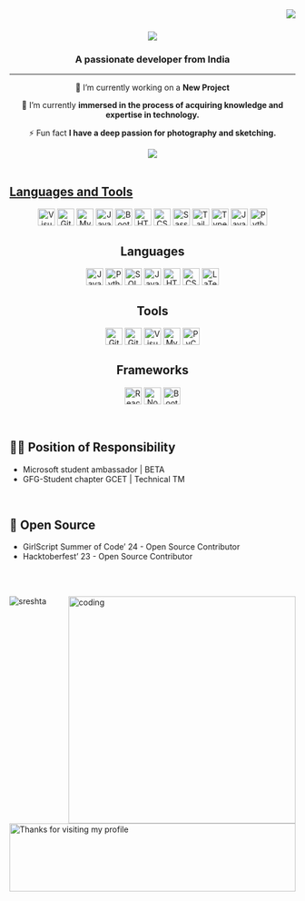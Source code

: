 <img align="right" src="https://visitor-badge.laobi.icu/badge?page_id=sreshtech.sreshtech" />

<h1 align="center">
    <img src="https://readme-typing-svg.herokuapp.com/?font=Righteous&size=35&center=true&vCenter=true&width=500&height=70&duration=4000&lines=Hi+There!+👋;+I'm+Sreshta!;" />
</h1>

<h3 align="center">A passionate developer from India </h3>
<hr/>
<div align="center">
 
 🔭 I’m currently working on a **New Project**
 
 🌱 I’m currently **immersed in the process of acquiring knowledge and expertise in technology.**

 ⚡ Fun fact **I have a deep passion for photography and sketching.**
 
 </div>
 <div align="center"> 
  <a href="mailto:kumarisreshta@gmail.com">
    <img src="https://img.shields.io/badge/Gmail-333333?style=for-the-badge&logo=gmail&logoColor=red" />
  
</div>






<br>
<h2 align="left">Languages and Tools </h2>

<p align="center">
  <a href="https://code.visualstudio.com/" title="Visual Studio Code"><img src="https://github.com/get-icon/geticon/raw/master/icons/visual-studio-code.svg" alt="Visual Studio Code" width="30px" height="30px"></a>
  <a href="https://git-scm.com/" title="Git"><img src="https://github.com/get-icon/geticon/raw/master/icons/git-icon.svg" alt="Git" width="30px" height="30px"></a>
  <a href="https://dev.mysql.com/" title="MySQL"><img src="https://github.com/get-icon/geticon/raw/master/icons/mysql.svg" alt="MySQL" width="30px" height="30px"></a>
  <a href="https://www.java.com/" title="Java"><img src="https://github.com/get-icon/geticon/raw/master/icons/java.svg" alt="Java" width="30px" height="30px"></a>
  <a href="https://getbootstrap.com/" title="Bootstrap"><img src="https://github.com/get-icon/geticon/raw/master/icons/bootstrap.svg" alt="Bootstrap" width="30px" height="30px"></a>
  <a href="https://www.w3.org/TR/html5/" title="HTML5"><img src="https://github.com/get-icon/geticon/raw/master/icons/html-5.svg" alt="HTML5" width="30px" height="30px"></a>
  <a href="https://www.w3.org/TR/CSS/" title="CSS3"><img src="https://github.com/get-icon/geticon/raw/master/icons/css-3.svg" alt="CSS3" width="30px" height="30px"></a>
  <a href="https://sass-lang.com/" title="Sass"><img src="https://github.com/get-icon/geticon/raw/master/icons/sass.svg" alt="Sass" width="30px" height="30px"></a>
  <a href="https://tailwindcss.com/" title="Tailwind CSS"><img src="https://github.com/get-icon/geticon/raw/master/icons/tailwindcss-icon.svg" alt="Tailwind CSS" width="30px" height="30px"></a>
  <a href="https://www.typescriptlang.org/" title="Typescript"><img src="https://github.com/get-icon/geticon/raw/master/icons/typescript-icon.svg" alt="Typescript" width="30px" height="30px"></a>
  <a href="https://developer.mozilla.org/en-US/docs/Web/JavaScript" title="JavaScript"><img src="https://github.com/get-icon/geticon/raw/master/icons/javascript.svg" alt="JavaScript" width="30px" height="30px"></a>
  <a href="https://www.python.org/" title="Python"><img src="https://github.com/get-icon/geticon/raw/master/icons/python.svg" alt="Python" width="30px" height="30px"></a>
</p>

<h2 align="center">Languages</h2>
<p align="center">
  <img src="https://github.com/get-icon/geticon/raw/master/icons/java.svg" alt="Java" width="30px" height="30px">
  <img src="https://github.com/get-icon/geticon/raw/master/icons/python.svg" alt="Python" width="30px" height="30px">
  <img src="https://github.com/get-icon/geticon/raw/master/icons/mysql.svg" alt="SQL" width="30px" height="30px">
  <img src="https://github.com/get-icon/geticon/raw/master/icons/javascript.svg" alt="JavaScript" width="30px" height="30px">
  <img src="https://github.com/get-icon/geticon/raw/master/icons/html-5.svg" alt="HTML5" width="30px" height="30px">
  <img src="https://github.com/get-icon/geticon/raw/master/icons/css-3.svg" alt="CSS3" width="30px" height="30px">
  <img src="https://github.com/get-icon/geticon/raw/master/icons/latex.svg" alt="LaTeX" width="30px" height="30px">
</p>

<h2 align="center">Tools</h2>
<p align="center">
  <a href="https://git-scm.com/" title="Git"><img src="https://github.com/get-icon/geticon/raw/master/icons/git-icon.svg" alt="Git" width="30px" height="30px"></a>
  <a href="https://github.com/" title="GitHub"><img src="https://github.githubassets.com/images/modules/logos_page/GitHub-Mark.png" alt="GitHub" width="30px" height="30px"></a>
  <a href="https://code.visualstudio.com/" title="Visual Studio Code"><img src="https://github.com/get-icon/geticon/raw/master/icons/visual-studio-code.svg" alt="Visual Studio Code" width="30px" height="30px"></a>
  <a href="https://dev.mysql.com/" title="MySQL"><img src="https://github.com/get-icon/geticon/raw/master/icons/mysql.svg" alt="MySQL" width="30px" height="30px"></a>
  <a href="https://www.jetbrains.com/pycharm/" title="PyCharm"><img src="https://github.com/get-icon/geticon/raw/master/icons/pycharm.svg" alt="PyCharm" width="30px" height="30px"></a>
</p>

<h2 align="center">Frameworks</h2>
<p align="center">
  <a href="https://reactjs.org/" title="React"><img src="https://github.com/get-icon/geticon/raw/master/icons/react.svg" alt="React" width="30px" height="30px"></a>
  <a href="https://nodejs.org/" title="Node.js"><img src="https://github.com/get-icon/geticon/raw/master/icons/nodejs-icon.svg" alt="Node.js" width="30px" height="30px"></a>
  <a href="https://getbootstrap.com/" title="Bootstrap"><img src="https://github.com/get-icon/geticon/raw/master/icons/bootstrap.svg" alt="Bootstrap" width="30px" height="30px"></a>
</p>


<br>
<h2 align="left">🙎‍♂️ Position of Responsibility</h2>

- Microsoft student ambassador | BETA
- GFG-Student chapter GCET | Technical TM
  
<br>
<h2 align="left">🥑 Open Source </h2>

- GirlScript Summer of Code’ 24 - Open Source Contributor
- Hacktoberfest’ 23 - Open Source Contributor 
</br>

 <br> 
<p><img align="left" src="https://github-readme-stats.vercel.app/api/top-langs?username=sreshtech&show_icons=true&locale=en&layout=compact" alt="sreshta" /></p>
<img align="right" alt="coding" width ="400" src="https://user-images.githubusercontent.com/46869388/89207039-b899e600-d5d7-11ea-90d0-c894383d35b4.gif">

<img height="120" alt="Thanks for visiting my profile" width="100%" src="https://github.com/dibyendu415/dibyendu415/blob/master/marquee.svg" />

